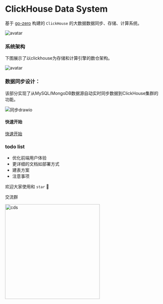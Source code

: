 # ClickHouse Data System
基于 [go-zero](https://github.com/tal-tech/go-zero) 构建的 `ClickHouse` 的大数据数据同步、存储、计算系统。

![avatar](https://gitee.com/kevwan/static/raw/master/doc/images/cds/logo.png)

### 系统架构
下图展示了以clickhouse为存储和计算引擎的数仓架构。

![avatar](https://gitee.com/kevwan/static/raw/master/doc/images/cds/clickhouse_arch1.png)

### 数据同步设计：
该部分实现了从MySQL/MongoDB数据源自动实时同步数据到ClickHouse集群的功能。


![同步drawio](https://gitee.com/kevwan/static/raw/master/doc/images/cds/同步drawio.png)

#### 快速开始

[快速开始](doc/quickstart.md)

### todo list
 - 优化前端用户体验
 - 更详细的文档如部署方式
 - 建表方案
 - 注意事项

欢迎大家使用和 `star` 🤝

交流群

<img src="https://gitee.com/kevwan/static/raw/master/images/cds.jpg" alt="cds" width="310" />
